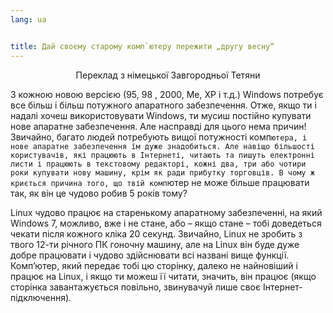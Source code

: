 ```yaml
---
lang: ua


title: Дай своєму старому комп`ютеру пережити „другу весну“
---
```

<p align="center">Переклад з німецької Завгородньої Тетяни

З кожною новою версією (95, 98 , 2000, Me, XP і т.д.) Windows потребує все більш і більш потужного апаратного забезпечення. Отже, якщо ти і надалі хочеш використовувати Windows, ти мусиш постійно купувати нове апаратне забезпечення. Але насправді для цього нема причин! Звичайно, багато людей потребують вищої потужності комп`ютера, і  нове апаратне забезпечення їм дуже знадобиться. Але навіщо більшості користувачів, які працюють в Інтернеті, читають та пишуть електронні листи і працюють в текстовому редакторі, кожні два, три або чотири роки купувати нову машину, крім як ради прибутку торговців. В чому ж криється причина того, що твій комп`ютер не може більше працювати так,  як він це чудово робив 5 років тому?

Linux чудово працює на старенькому апаратному забезпеченні, на який Windows 7, можливо, вже і не стане, або – якщо стане – тобі доведеться чекати після кожного кліка 20 секунд. Звичайно, Linux не зробить з твого 12-ти річного ПК гоночну машину, але на Linux він буде дуже добре працювати і чудово здійснювати всі названі вище функції. Комп’ютер, який передає тобі цю сторінку, далеко не найновіший і працює на Linux, і якщо ти можеш її читати, значить, він працює (якщо сторінка завантажується повільно, звинувачуй лише своє Інтернет-підключення).




